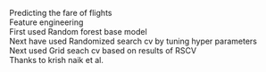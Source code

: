 Predicting the fare of flights   
Feature engineering     
First used Random forest base model   
Next have used Randomized search cv by tuning hyper parameters    
Next used Grid seach cv based on results of RSCV   
Thanks to krish naik et al.   
